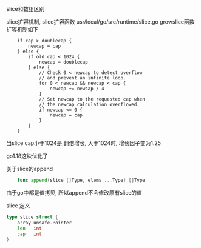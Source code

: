 slice和数组区别

slice扩容机制, slice扩容函数
usr/local/go/src/runtime/slice.go
growslice函数 扩容机制如下
```golang
	if cap > doublecap {
		newcap = cap
	} else {
		if old.cap < 1024 {
			newcap = doublecap
		} else {
			// Check 0 < newcap to detect overflow
			// and prevent an infinite loop.
			for 0 < newcap && newcap < cap {
				newcap += newcap / 4
			}
			// Set newcap to the requested cap when
			// the newcap calculation overflowed.
			if newcap <= 0 {
				newcap = cap
			}
		}
	}

```

当slice cap小于1024是,翻倍增长, 大于1024时, 增长因子变为1.25

go1.18这块优化了

关于slice的append

```go
	func append(slice []Type, elems ...Type) []Type
```
由于go中都是值拷贝, 所以append不会修改原有slice的值


slice 定义
```go
type slice struct {
	array unsafe.Pointer
	len   int
	cap   int
}
```